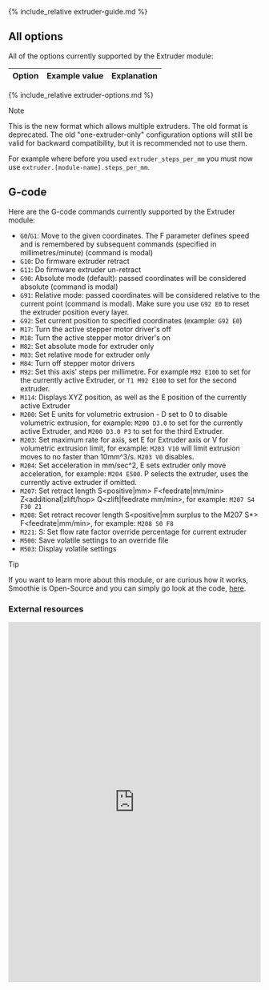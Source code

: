 
{% include_relative extruder-guide.md %}

## All options

All of the options currently supported by the Extruder module:

| Option | Example value | Explanation |
| ------ | ------------- | ----------- |
{% include_relative extruder-options.md %}

> [!NOTE]
> This is the new format which allows multiple extruders. The old format is deprecated. The old "one-extruder-only" configuration options will still be valid for backward compatibility, but it is recommended not to use them.
>
> For example where before you used `extruder_steps_per_mm` you must now use `extruder.[module-name].steps_per_mm`.

## G-code

Here are the G-code commands currently supported by the Extruder module:

- `G0`/`G1`: Move to the given coordinates. The F parameter defines speed and is remembered by subsequent commands (specified in millimetres/minute) (command is modal)
- `G10`: Do firmware extruder retract
- `G11`: Do firmware extruder un-retract
- `G90`: Absolute mode (default): passed coordinates will be considered absolute (command is modal)
- `G91`: Relative mode: passed coordinates will be considered relative to the current point (command is modal). Make sure you use `G92 E0` to reset the extruder position every layer.
- `G92`: Set current position to specified coordinates (example: `G92 E0`)
- `M17`: Turn the active stepper motor driver's off
- `M18`: Turn the active stepper motor driver's on
- `M82`: Set absolute mode for extruder only
- `M83`: Set relative mode for extruder only
- `M84`: Turn off stepper motor drivers
- `M92`: Set this axis' steps per millimetre. For example `M92 E100` to set for the currently active Extruder, or `T1 M92 E100` to set for the second extruder.
- `M114`: Displays XYZ position, as well as the E position of the currently active Extruder
- `M200`: Set E units for volumetric extrusion - D<filament diameter> set to 0 to disable volumetric extrusion, for example: `M200 D3.0` to set for the currently active Extruder, and `M200 D3.0 P3` to set for the third Extruder.
- `M203`: Set maximum rate for axis, set E for Extruder axis or V for volumetric extrusion limit, for example: `M203 V10` will limit extrusion moves to no faster than 10mm^3/s. `M203 V0` disables.
- `M204`: Set acceleration in mm/sec^2, E<nnn> sets extruder only move acceleration, for example: `M204 E500`. P selects the extruder, uses the currently active extruder if omitted.
- `M207`: Set retract length S<positive|mm> F<feedrate|mm/min> Z<additional|zlift/hop> Q<zlift|feedrate mm/min>, for example: `M207 S4 F30 Z1`
- `M208`: Set retract recover length S<positive|mm surplus to the M207 S*> F<feedrate|mm/min>, for example: `M208 S0 F8`
- `M221`: S<flow rate factor in percent>: Set flow rate factor override percentage for current extruder
- `M500`: Save volatile settings to an override file
- `M503`: Display volatile settings

> [!TIP]
> If you want to learn more about this module, or are curious how it works, Smoothie is Open-Source and you can simply go look at the code, [here](https://github.com/Smoothieware/Smoothieware/blob/edge/src/modules/tools/extruder/Extruder.cpp).

### External resources

<iframe width="100%" height="720" src="https://www.youtube.com/embed/YUPfBJz3I6Y" frameborder="0" allowfullscreen></iframe>
